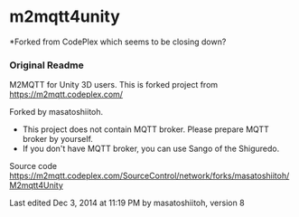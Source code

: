 # m2mqtt4unity

*Forked from CodePlex which seems to be closing down?




### Original Readme

M2MQTT for Unity 3D users.
This is forked project from https://m2mqtt.codeplex.com/

Forked by masatoshiitoh.

- This project does not contain MQTT broker. Please prepare MQTT broker by yourself.
- If you don't have MQTT broker, you can use Sango of the Shiguredo.

Source code https://m2mqtt.codeplex.com/SourceControl/network/forks/masatoshiitoh/M2mqtt4Unity

Last edited Dec 3, 2014 at 11:19 PM by masatoshiitoh, version 8
